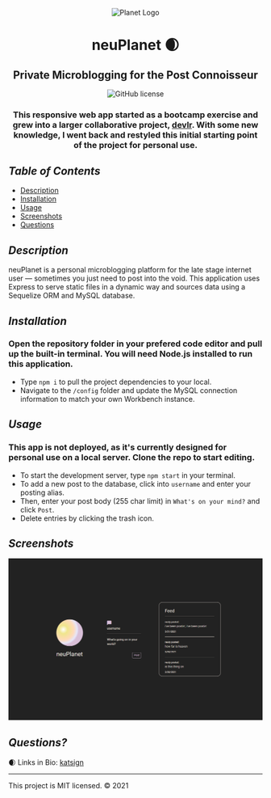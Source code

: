 <div align="center">

![Planet Logo](favicon.ico)
# neuPlanet 🌒 
 <h2 style="margin-bottom: 1rem;">Private Microblogging for the Post Connoisseur</h2>

![GitHub license](https://img.shields.io/badge/License-MIT-orange)
### This responsive web app started as a bootcamp exercise and grew into a larger collaborative project, [devlr](https://devlr.herokuapp.com). With some new knowledge, I went back and restyled this initial starting point of the project for personal use.
</div>

## *Table of Contents*

- [Description](#description)
- [Installation](#installation)
- [Usage](#usage)
- [Screenshots](#screenshots)
- [Questions](#questions)

## *Description*
neuPlanet is a personal microblogging platform for the late stage internet user — sometimes you just need to post into the void. This application uses Express to serve static files in a dynamic way and sources data using a Sequelize ORM and MySQL database.

## *Installation*
### Open the repository folder in your prefered code editor and pull up the built-in terminal. You will need Node.js installed to run this application.
- Type `npm i` to pull the project dependencies to your local.
- Navigate to the `/config` folder and update the MySQL connection information to match your own Workbench instance.

## *Usage*
### This app is not deployed, as it's currently designed for personal use on a local server. Clone the repo to start editing.
- To start the development server, type `npm start` in your terminal.
- To add a new post to the database, click into `username` and enter your posting alias.
- Then, enter your post body (255 char limit) in `What's on your mind?` and click `Post`.
- Delete entries by clicking the trash icon.


## *Screenshots*
![Demo of Homepage](/app/public/img/ss.PNG)

## *Questions?*
🌒 Links in Bio: [katsign](https://github.com/katsign)

---
This project is MIT licensed. &copy; 2021
